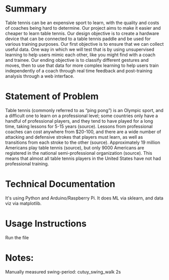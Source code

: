 # Summary
Table tennis can be an expensive sport to learn, with the quality and costs of coaches being hard to determine. Our project aims to make it easier and cheaper to learn table tennis. Our design objective is to create a hardware device that can be connected to a table tennis paddle and be used for various training purposes. Our first objective is to ensure that we can collect useful data. One way in which we will test that is by using unsupervised learning to help users mimic each other, like you might find with a coach and trainee. Our ending objective is to classify different gestures and moves, then to use that data for more complex learning to help users train independently of a coach through real time feedback and post-training analysis through a web interface.
 
# Statement of Problem
Table tennis (commonly referred to as “ping pong”) is an Olympic sport, and a difficult one to learn on a professional level; some countries only have a handful of professional players, and they tend to have played for a long time, taking lessons for 5-15 years (source). Lessons from professional coaches can cost anywhere from $20-100, and there are a wide number of attacking and defensive strokes that players must learn, as well as transitions from each stroke to the other (source). Approximately 19 million Americans play table tennis (source), but only 9000 Americans are registered in the national semi-professional organization (source). This means that almost all table tennis players in the United States have not had professional training.

# Technical Documentation
It's using Python and Arduino/Raspberry Pi. It does ML via sklearn, and data viz via matplotlib.

# Usage Instructions
Run the file

# Notes:
Manually measured swing-period:
cutuy_swing_walk 2s